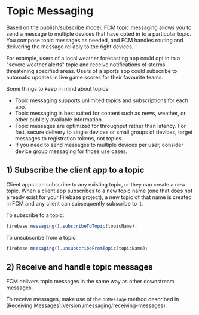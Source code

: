# Topic Messaging

Based on the publish/subscribe model, FCM topic messaging allows you to send a message to multiple devices that have opted in to a particular topic. You compose topic messages as needed, and FCM handles routing and delivering the message reliably to the right devices.

For example, users of a local weather forecasting app could opt in to a "severe weather alerts" topic and receive notifications of storms threatening specified areas. Users of a sports app could subscribe to automatic updates in live game scores for their favourite teams.

Some things to keep in mind about topics:

- Topic messaging supports unlimited topics and subscriptions for each app.
- Topic messaging is best suited for content such as news, weather, or other publicly available information.
- Topic messages are optimized for throughput rather than latency. For fast, secure delivery to single devices or small groups of devices, target messages to registration tokens, not topics.
- If you need to send messages to multiple devices per user, consider device group messaging for those use cases.

## 1) Subscribe the client app to a topic

Client apps can subscribe to any existing topic, or they can create a new topic. When a client app subscribes to a new topic name (one that does not already exist for your Firebase project), a new topic of that name is created in FCM and any client can subsequently subscribe to it.

To subscribe to a topic:

```js
firebase.messaging().subscribeToTopic(topicName);
```

To unsubscribe from a topic:

```js
firebase.messaging().unsubscribeFromTopic(topicName);
```

## 2) Receive and handle topic messages

FCM delivers topic messages in the same way as other downstream messages.

To receive messages, make use of the `onMessage` method described in [Receiving Messages](version /messaging/receiving-messages).
